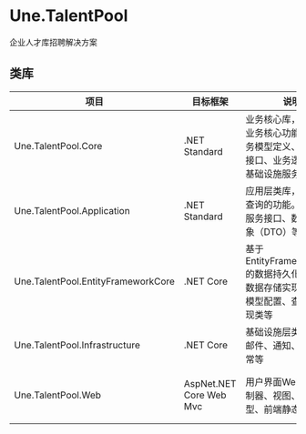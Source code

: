 # Une.TalentPool 

企业人才库招聘解决方案

## 类库

|  项目   | 目标框架  |  说明 |   依赖关系 |
|  ----  | ----  | ----|----|
| Une.TalentPool.Core  | .NET Standard |  业务核心库，用于定义业务核心功能。包括业务模型定义、数据存储接口、业务逻辑类等、基础设施服务接口 |无|
| Une.TalentPool.Application  | .NET Standard |  应用层类库，用于数据查询的功能。包括查询服务接口、数据传输对象（DTO）等 |Une.TalentPool.Core|
| Une.TalentPool.EntityFrameworkCore  | .NET Core | 基于EntityFrameworkCore的数据持久化库，包括数据存储实现类、数据模型配置、查询服务实现类等 |Une.TalentPool.Core、Une.TalentPool.Application|
| Une.TalentPool.Infrastructure  | .NET Core | 基础设施层类库，包括邮件、通知、日志、异常等|Une.TalentPool.Core、Une.TalentPool.Application|
| Une.TalentPool.Web  | AspNet.NET Core Web Mvc | 用户界面Web，包括控制器、视图、视图模型、前端静态资源等|Une.TalentPool.Core、Une.TalentPool.Application、Une.TalentPool.EntityFrameworkCore、Une.TalentPool.Infrastructure|

